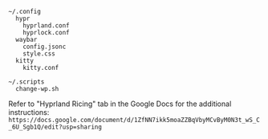 ```
~/.config
  hypr
    hyprland.conf
    hyprlock.conf
  waybar
    config.jsonc
    style.css
  kitty
    kitty.conf

~/.scripts
  change-wp.sh
```

Refer to "Hyprland Ricing" tab in the Google Docs for the additional instructions: 
`
https://docs.google.com/document/d/1ZfNN7ikk5moaZZBqVbyMCvByM0N3t_wS_C_6U_Sgb1Q/edit?usp=sharing`
